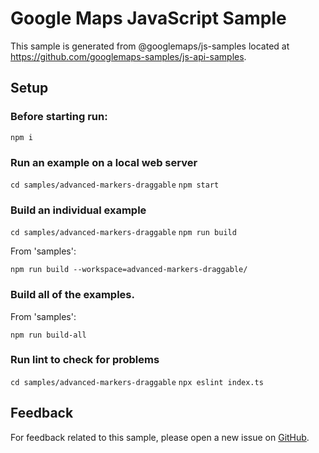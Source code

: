 # Google Maps JavaScript Sample

This sample is generated from @googlemaps/js-samples located at
https://github.com/googlemaps-samples/js-api-samples.

## Setup

### Before starting run:

`npm i`

### Run an example on a local web server

`cd samples/advanced-markers-draggable`
`npm start`

### Build an individual example

`cd samples/advanced-markers-draggable`
`npm run build`

From 'samples':

`npm run build --workspace=advanced-markers-draggable/`

### Build all of the examples.

From 'samples':

`npm run build-all`

### Run lint to check for problems

`cd samples/advanced-markers-draggable`
`npx eslint index.ts` 

## Feedback

For feedback related to this sample, please open a new issue on
[GitHub](https://github.com/googlemaps-samples/js-api-samples/issues).

